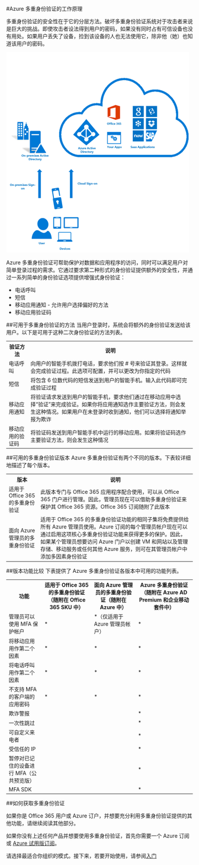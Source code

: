 <properties 
	pageTitle="Azure Multi-Factor Authentication - 工作原理" 
	description="Azure Multi-Factor Authentication 可帮助保护对数据和应用程序的访问，同时可以满足用户对简单登录过程的需求。它通过要求第二种形式的身份验证提供额外的安全性，并通过一系列简单的身份验证选项提供增强式身份验证。" 
	services="multi-factor-authentication" 
	documentationCenter="" 
	authors="billmath" 
	manager="stevenpo" 
	editor="curtland"/>

<tags 
	ms.service="multi-factor-authentication" 
	ms.date="01/11/2016" 
	wacn.date="01/14/2016"/>

#Azure 多重身份验证的工作原理

多重身份验证的安全性在于它的分层方法。破坏多重身份验证系统对于攻击者来说是巨大的挑战。即使攻击者设法得到用户的密码，如果没有同时占有可信设备也没有用处。如果用户丢失了设备，捡到该设备的人也无法使用它，除非他（她）也知道该用户的密码。

![验证](./media/multi-factor-authentication-how-it-works/howitworks.png)


Azure 多重身份验证可帮助保护对数据和应用程序的访问，同时可以满足用户对简单登录过程的需求。它通过要求第二种形式的身份验证提供额外的安全性，并通过一系列简单的身份验证选项提供增强式身份验证：

- 电话呼叫 
- 短信
- 移动应用通知 - 允许用户选择偏好的方法
- 移动应用验证码

<!--For additional information oh how it works see the following video.

[AZURE.VIDEO multi-factor-authentication-deep-dive-securing-access-on-premises]-->

##可用于多重身份验证的方法
当用户登录时，系统会将额外的身份验证发送给该用户。以下是可用于这种二次身份验证的方法列表。
<table class="table table-bordered table-striped table-condensed">
   <tr>
      <th>验证方法</th>
      <th>说明</th>
    
   </tr>
   <tr>
      <td>电话呼叫</td>
      <td>向用户的智能手机拨打电话，要求他们按 # 号来验证其登录。这样就会完成验证过程。此选项可配置，并可以更改为你指定的代码</td>
      
   </tr>
   <tr>
      <td>短信</td>
      <td>将包含 6 位数代码的短信发送到用户的智能手机。输入此代码即可完成验证过程</td>
   </tr>
   <tr>
      <td>移动应用通知</td>
      <td>将验证请求发送到用户的智能手机，要求他们通过在移动应用中选择“验证”来完成验证。如果你将应用通知选作主要验证方法，则会发生这种情况。如果用户在未登录时收到通知，他们可以选择将通知举报为欺诈</td>
   </tr>
   <tr>
      <td>移动应用的验证码</td>
      <td>将验证码发送到用户智能手机中运行的移动应用。如果将验证码选作主要验证方法，则会发生这种情况</td>
   </tr>
</table>

##可用的多重身份验证版本
Azure 多重身份验证有两个不同的版本。下表较详细地描述了每个版本。

<table class="table table-bordered table-striped table-condensed">
   <tr>
      <th>版本 </th>
      <th>说明</th>
    
   </tr>
   <tr>
      <td>适用于 Office 365 的多重身份验证</td>
      <td>此版本专门与 Office 365 应用程序配合使用，可以从 Office 365 门户进行管理。因此，管理员现在可以借助多重身份验证来保护其 Office 365 资源。Office 365 订阅随附了此版本</td>
      
   </tr>
   <tr>
      <td>面向 Azure 管理员的多重身份验证</td>
      <td>适用于 Office 365 的多重身份验证功能的相同子集将免费提供给所有 Azure 管理员使用。Azure 订阅的每个管理员帐户现在可以通过启用这项核心多重身份验证功能来获得更多的保护。因此，如果某个管理员想要访问 Azure 门户以创建 VM 和网站以及管理存储、移动服务或任何其他 Azure 服务，则可在其管理员帐户中添加多因素身份验证</td>
         </tr>
</table>
##版本功能比较
下表提供了 Azure 多重身份验证各版本中可用的功能列表。

<table class="table table-bordered table-striped table-condensed">
   <tr>
      <th>功能</th>
      <th>适用于 Office 365 的多重身份验证（随附在 Office 365 SKU 中）</th>
      <th>面向 Azure 管理员的多重身份验证（随附在 Azure 中）</th>   
      <th> Azure 多重身份验证（随附在 Azure AD Premium 和企业移动套件中）</th>
   </tr>
   <tr>
      <td>管理员可以使用 MFA 保护帐户</td>
      <td>*</td>
      <td>*（仅适用于 Azure 管理员帐户）</td>
      <td>*</td>
  </tr>
  <tr>
      <td>将移动应用用作第二个因素</td>
      <td>*</td>
      <td>*</td>
      <td>*</td>
   </tr>
  <tr>
      <td>将电话呼叫用作第二个因素</td>
      <td>*</td>
      <td>*</td>
      <td>*</td>
  </tr>
 <tr>
      <td>不支持 MFA 的客户端的应用密码</td>
      <td>*</td>
      <td>*</td>
      <td>*</td>
  </tr>
 <tr>
      <td>欺诈警报</td>
      <td></td>
      <td></td>
      <td>*</td>
  </tr>
 <tr>
      <td>一次性跳过</td>
      <td></td>
      <td></td>
      <td>*</td>
  </tr>
 <tr>
      <td>可自定义来电者</td>
      <td></td>
      <td></td>
      <td>*</td>
  </tr>
 <tr>
      <td>受信任的 IP</td>
      <td></td>
      <td></td>
      <td>*</td>
  </tr>
 <tr>
      <td>暂停对已记住的设备进行 MFA（公共预览版）</td>
      <td></td>
      <td></td>
      <td>*</td>
  </tr>
 <tr>
      <td>MFA SDK</td>
      <td></td>
      <td></td>
      <td>*</td>
  </tr>
</table>

##如何获取多重身份验证



如果你是 Office 365 用户或 Azure 订户，并想要充分利用多重身份验证提供的其他功能，请继续阅读其他部分。

如果你没有上述任何产品并想要使用多重身份验证，首先你需要一个 Azure 订阅或 [Azure 试用版订阅](/pricing/1rmb-trial/)。


请选择最适合你组织的模式。接下来，若要开始使用，请参阅[入门](/documentation/articles/multi-factor-authentication-get-started-cloud)



 

<!---HONumber=Mooncake_0215_2016-->